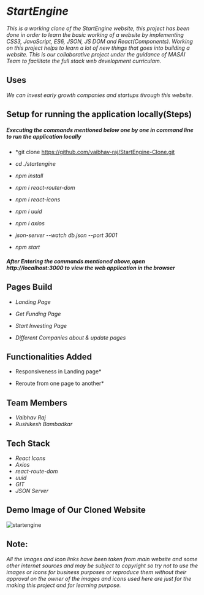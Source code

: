 # *StartEngine*

*This is a working clone of the StartEngine website, this project has been done in order to learn the basic working of a website by implementing CSS3, JavaScript, ES6, JSON, JS DOM and React(Components). Working on this project helps to learn a lot of new things that goes into building a website. This is our collaborative project under the guidance of MASAI Team to facilitate the full stack web development curriculam.* 

## Uses

*We can invest early growth companies and startups through this website.*

## Setup for running the application locally(Steps)

 ##### Executing the commands mentioned below one by one in command line to run the application locally

* *git clone https://github.com/vaibhav-raj/StartEngine-Clone.git

* *cd ./startengine*

* *npm install*
* *npm i react-router-dom*
* *npm i react-icons*
* *npm i uuid*
* *npm i axios*

* *json-server --watch db.json --port 3001*

* *npm start*

 ##### After Entering the commands mentioned above,open http://localhost:3000 to view the web application in the browser

## Pages Build

* *Landing Page*

* *Get Funding Page*

* *Start Investing Page*

* *Different Companies about & update pages*

## Functionalities Added

* Responsiveness in Landing page*

* Reroute from one page to another*

## Team Members

* *Vaibhav Raj*
* *Rushikesh Bambadkar*


## Tech Stack

* *React Icons*
* *Axios*
* *react-route-dom*
* *uuid*
* *GIT*
* *JSON Server*

## Demo Image of Our Cloned Website
![startengine](https://user-images.githubusercontent.com/82999542/126889562-f1a70a64-4d3e-49b6-ab55-e8d3e0aa7527.png)


## Note:
*All the images and icon links have been taken from main website and some other internet sources and may be subject to copyright so try not to use the images or icons for business purposes or reproduce them without their approval on the owner of the images and icons used here are just for the making this project and for learning purpose.*

